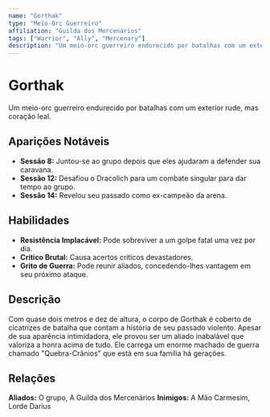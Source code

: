 ```yaml
---
name: "Gorthak"
type: "Meio-Orc Guerreiro"
affiliation: "Guilda dos Mercenários"
tags: ["Warrior", "Ally", "Mercenary"]
description: "Um meio-orc guerreiro endurecido por batalhas com um exterior rude, mas coração leal."
---
```


# Gorthak

Um meio-orc guerreiro endurecido por batalhas com um exterior rude, mas coração leal.

## Aparições Notáveis

- **Sessão 8:** Juntou-se ao grupo depois que eles ajudaram a defender sua caravana.
- **Sessão 12:** Desafiou o Dracolich para um combate singular para dar tempo ao grupo.
- **Sessão 14:** Revelou seu passado como ex-campeão da arena.

## Habilidades

- **Resistência Implacável:** Pode sobreviver a um golpe fatal uma vez por dia.
- **Crítico Brutal:** Causa acertos críticos devastadores.
- **Grito de Guerra:** Pode reunir aliados, concedendo-lhes vantagem em seu próximo ataque.

## Descrição

Com quase dois metros e dez de altura, o corpo de Gorthak é coberto de cicatrizes de batalha que contam a história de seu passado violento. Apesar de sua aparência intimidadora, ele provou ser um aliado inabalável que valoriza a honra acima de tudo. Ele carrega um enorme machado de guerra chamado "Quebra-Crânios" que está em sua família há gerações.

## Relações

**Aliados:** O grupo, A Guilda dos Mercenários
**Inimigos:** A Mão Carmesim, Lorde Darius


